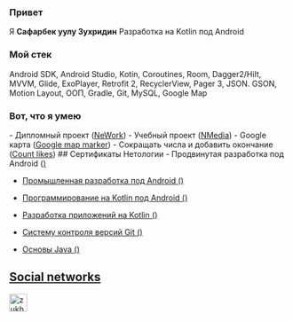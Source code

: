 <h3>Привет</h3>
Я <b>Сафарбек уулу Зухридин</b> Разработка на Kotlin под Android
<h3>Мой стек</h3>
Android SDK, Android Studio, Kotin, Coroutines, Room, Dagger2/Hilt, MVVM, Glide, ExoPlayer, Retrofit 2, RecyclerView, Pager 3, JSON. GSON, Motion Layout, ООП, Gradle, Git, MySQL, Google Map
<h3>Вот, что я умею</h3>
- Дипломный проект (<a href="https://github.com/zukh21/NeWork">NeWork</a>)
- Учебный проект (<a href="https://github.com/zukh21/NMedia">NMedia</a>)
- Google карта (<a href="https://github.com/zukh21/GoogleMapsMarker">Google map marker</a>)
- Сокращать числа и добавить окончание (<a href="https://github.com/zukh21/count-likes/">Count likes</a>)
## Сертификаты Нетологии
- Продвинутая разработка под Android (<a href="https://u.netology.ru/backend/uploads/legacy/shared_diplomas/image/243717/c2461feef5196dd313bf23702a7384e9.png?ts=1674564943"/>)

- Промышленная разработка под Android (<a href="https://u.netology.ru/backend/uploads/legacy/shared_diplomas/image/214976/1fd6f75504158aaabd3dad015872e36d.png?ts=1668432955"/>)

- Программирование на Kotlin под Android (<a href="https://u.netology.ru/backend/uploads/legacy/shared_diplomas/image/179145/ca1d10e25d95a979639747e448f683d9.png?ts=1660213584"/>)

- Разработка приложений на Kotlin (<a href="https://u.netology.ru/backend/uploads/legacy/shared_diplomas/image/159426/c6a3d0c8ed6c491789af9bc1b1e7cbda.png?ts=1655372127"/>)

- Систему контроля версий Git (<a href="https://u.netology.ru/backend/uploads/legacy/shared_diplomas/image/144829/4fdfe054b28a0affc29ec972eee959be.png?ts=1651263379"/>)

- Основы Java (<a href="https://u.netology.ru/backend/uploads/legacy/shared_diplomas/image/133555/ad924f0c0acf01f500b18460c06d0e9b.png?ts=1648150584"/>)

## Social networks
<a href="https://instagram.com/zukh.kamchybekov"><img src="https://cdn-icons-png.flaticon.com/512/1384/1384015.png" alt="zukh.kamchybekov" height="32"/></a>
